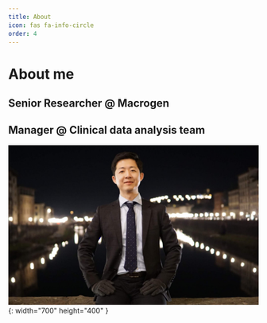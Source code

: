 ```yaml
---
title: About
icon: fas fa-info-circle
order: 4
---
```

<!--
> Add Markdown syntax content to file `_tabs/about.md`{: .filepath } and it will show up on this page.
{: .prompt-tip }
-->
# About me

## Senior Researcher @ Macrogen
## Manager @ Clinical data analysis team


![Desktop View](/assets/img/about/about_main.jpg){: width="700" height="400" }